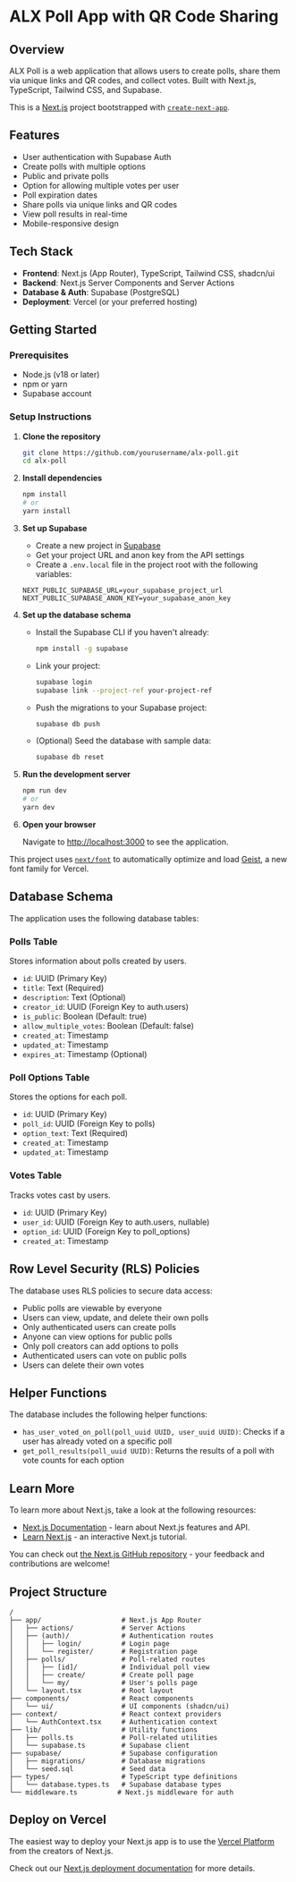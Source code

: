 # ALX Poll App with QR Code Sharing

## Overview

ALX Poll is a web application that allows users to create polls, share them via unique links and QR codes, and collect votes. Built with Next.js, TypeScript, Tailwind CSS, and Supabase.

This is a [Next.js](https://nextjs.org) project bootstrapped with [`create-next-app`](https://nextjs.org/docs/app/api-reference/cli/create-next-app).

## Features

- User authentication with Supabase Auth
- Create polls with multiple options
- Public and private polls
- Option for allowing multiple votes per user
- Poll expiration dates
- Share polls via unique links and QR codes
- View poll results in real-time
- Mobile-responsive design

## Tech Stack

- **Frontend**: Next.js (App Router), TypeScript, Tailwind CSS, shadcn/ui
- **Backend**: Next.js Server Components and Server Actions
- **Database & Auth**: Supabase (PostgreSQL)
- **Deployment**: Vercel (or your preferred hosting)

## Getting Started

### Prerequisites

- Node.js (v18 or later)
- npm or yarn
- Supabase account

### Setup Instructions

1. **Clone the repository**

   ```bash
   git clone https://github.com/yourusername/alx-poll.git
   cd alx-poll
   ```

2. **Install dependencies**

   ```bash
   npm install
   # or
   yarn install
   ```

3. **Set up Supabase**

   - Create a new project in [Supabase](https://supabase.com)
   - Get your project URL and anon key from the API settings
   - Create a `.env.local` file in the project root with the following variables:

   ```
   NEXT_PUBLIC_SUPABASE_URL=your_supabase_project_url
   NEXT_PUBLIC_SUPABASE_ANON_KEY=your_supabase_anon_key
   ```

4. **Set up the database schema**

   - Install the Supabase CLI if you haven't already:
     ```bash
     npm install -g supabase
     ```

   - Link your project:
     ```bash
     supabase login
     supabase link --project-ref your-project-ref
     ```

   - Push the migrations to your Supabase project:
     ```bash
     supabase db push
     ```

   - (Optional) Seed the database with sample data:
     ```bash
     supabase db reset
     ```

5. **Run the development server**

   ```bash
   npm run dev
   # or
   yarn dev
   ```

6. **Open your browser**

   Navigate to [http://localhost:3000](http://localhost:3000) to see the application.

This project uses [`next/font`](https://nextjs.org/docs/app/building-your-application/optimizing/fonts) to automatically optimize and load [Geist](https://vercel.com/font), a new font family for Vercel.

## Database Schema

The application uses the following database tables:

### Polls Table

Stores information about polls created by users.

- `id`: UUID (Primary Key)
- `title`: Text (Required)
- `description`: Text (Optional)
- `creator_id`: UUID (Foreign Key to auth.users)
- `is_public`: Boolean (Default: true)
- `allow_multiple_votes`: Boolean (Default: false)
- `created_at`: Timestamp
- `updated_at`: Timestamp
- `expires_at`: Timestamp (Optional)

### Poll Options Table

Stores the options for each poll.

- `id`: UUID (Primary Key)
- `poll_id`: UUID (Foreign Key to polls)
- `option_text`: Text (Required)
- `created_at`: Timestamp
- `updated_at`: Timestamp

### Votes Table

Tracks votes cast by users.

- `id`: UUID (Primary Key)
- `user_id`: UUID (Foreign Key to auth.users, nullable)
- `option_id`: UUID (Foreign Key to poll_options)
- `created_at`: Timestamp

## Row Level Security (RLS) Policies

The database uses RLS policies to secure data access:

- Public polls are viewable by everyone
- Users can view, update, and delete their own polls
- Only authenticated users can create polls
- Anyone can view options for public polls
- Only poll creators can add options to polls
- Authenticated users can vote on public polls
- Users can delete their own votes

## Helper Functions

The database includes the following helper functions:

- `has_user_voted_on_poll(poll_uuid UUID, user_uuid UUID)`: Checks if a user has already voted on a specific poll
- `get_poll_results(poll_uuid UUID)`: Returns the results of a poll with vote counts for each option

## Learn More

To learn more about Next.js, take a look at the following resources:

- [Next.js Documentation](https://nextjs.org/docs) - learn about Next.js features and API.
- [Learn Next.js](https://nextjs.org/learn) - an interactive Next.js tutorial.

You can check out [the Next.js GitHub repository](https://github.com/vercel/next.js) - your feedback and contributions are welcome!

## Project Structure

```
/
├── app/                    # Next.js App Router
│   ├── actions/            # Server Actions
│   ├── (auth)/             # Authentication routes
│   │   ├── login/          # Login page
│   │   └── register/       # Registration page
│   ├── polls/              # Poll-related routes
│   │   ├── [id]/           # Individual poll view
│   │   ├── create/         # Create poll page
│   │   └── my/             # User's polls page
│   └── layout.tsx          # Root layout
├── components/             # React components
│   └── ui/                 # UI components (shadcn/ui)
├── context/                # React context providers
│   └── AuthContext.tsx     # Authentication context
├── lib/                    # Utility functions
│   ├── polls.ts            # Poll-related utilities
│   └── supabase.ts         # Supabase client
├── supabase/               # Supabase configuration
│   ├── migrations/         # Database migrations
│   └── seed.sql            # Seed data
├── types/                  # TypeScript type definitions
│   └── database.types.ts   # Supabase database types
└── middleware.ts          # Next.js middleware for auth
```

## Deploy on Vercel

The easiest way to deploy your Next.js app is to use the [Vercel Platform](https://vercel.com/new?utm_medium=default-template&filter=next.js&utm_source=create-next-app&utm_campaign=create-next-app-readme) from the creators of Next.js.

Check out our [Next.js deployment documentation](https://nextjs.org/docs/app/building-your-application/deploying) for more details.
